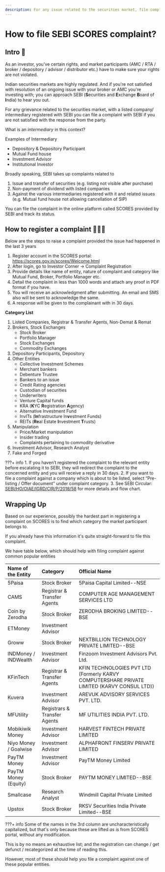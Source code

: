 ```yaml
---
description: For any issue related to the securities market, file complaint in scores.gov.in website
---
```


# How to file SEBI SCORES complaint?

## Intro 👋

As an investor, you've certain rights, and market participants (AMC / RTA / broker / depository / advisor / distributor etc.) have to make sure your rights are not violated.

Indian securities markets are highly regulated. And if you're not satisfied with resolution of an ongoing issue with your broker or AMC you're investing with; you can approach SEBI (**S**ecurities and **E**xchange **B**oard of **I**ndia) to hear you out.

For any grievance related to the securities market, with a listed company/ intermediary registered with SEBI you can file a complaint with SEBI if you are not satisfied with the response from the party.

What is an *intermediary* in this context?

Examples of Intermediary

-   Depository & Depository Participant
-   Mutual Fund house
-   Investment Advisor
-   Institutional Investor

Broadly speaking, SEBI takes up complaints related to

1.  Issue and transfer of securities (e.g. listing not visible after purchase)
2.  Non-payment of dividend with listed companies
3.  Against the various intermediaries registered with it and related issues (e.g. Mutual fund house not allowing cancellation of SIP)

You can file the complaint in the online platform called SCORES provided by SEBI and track its status.

## How to register a complaint 👩🏽‍🏫

Below are the steps to raise a complaint provided the issue had happened in the last 3 years

1.  Register account in the SCORES portal: <https://scores.gov.in/scores/Welcome.html>
2.  After login, go to Investor Corner -> Complaint Registration
3.  Provide details like name of entity, nature of complaint and category like Mutual Fund, Broker, Portfolio Manager etc.
4.  Detail the complaint in less than 1000 words and attach any proof in PDF format if you have.
5.  You will receive an acknowledgment after submitting. An email and SMS also will be sent to acknowledge the same.
6.  A response will be given to the complainant with in 30 days.

**Category List**

1.  Listed Companies, Registrar & Transfer Agents, Non-Demat & Remat
2.  Brokers, Stock Exchanges
    -   Stock Broker
    -   Portfolio Manager
    -   Stock Exchanges
    -   Commodity Exchanges
3.  Depository Participants, Depository
4.  Other Entities
    -   Collective Investment Schemes
    -   Merchant bankers
    -   Debenture Trustee
    -   Bankers to an issue
    -   Credit Rating agencies
    -   Custodian of securities
    -   Underwriters
    -   Venture Capital funds
    -   KRA (**K**YC **R**egistration **A**gency)
    -   Alternative Investment Fund
    -   InvITs (**In**frastructure In**v**estment Funds)
    -   REITs (**Re**al Estate **I**nvestment **T**rusts)
5.  Manipulation
    -   Price/Market manipulation
    -   Insider trading
    -   Complaints pertaining to commodity derivative
6.  Investment Advisor, Research Analyst
7.  Fake and Forged

???+ info
    1. If you haven’t registered the complaint to the relevant entity before escalating it to SEBI, they will redirect the complaint to the concerned entity and you will receive a reply in 30 days.
    2. If you want to file a complaint against a company which is about to be listed, select “Pre-listing / Offer document” under complaint category.
    3. See SEBI Circular: [SEBI/HO/OIAE/IGRD/CIR/P/2018/58](https://archive.is/Dfogb) for more details and flow chart.

## Wrapping Up

Based on our experience, possibly the hardest part in registering a complaint on SCORES is to find which category the market participant belongs to.

If you already have this information it's quite straight-forward to file this complaint.

We have table below, which should help with filing complaint against common popular entities

| Name of the Entity    | Category                     | Official Name                                                                               |
|:----------------------|:-----------------------------|:--------------------------------------------------------------------------------------------|
| 5Paisa                | Stock Broker                 | 5Paisa Capital Limited--NSE                                                                 |
| CAMS                  | Registrar & Transfer Agents  | COMPUTER AGE MANAGEMENT SERVICES LTD                                                        |
| Coin by Zerodha       | Stock Broker                 | ZERODHA BROKING LIMITED--BSE                                                                |
| ETMoney               | Investment Advisor           |                                                                                             |
| Groww                 | Stock Broker                 | NEXTBILLION TECHNOLOGY PRIVATE LIMITED--BSE                                                 |
| INDMoney / INDWealth  | Investment Advisor           | Finzoom Investment Advisors Pvt. Ltd.                                                       |
| KFinTech              | Registrar & Transfer Agents  | KFIN TECHNOLOGIES PVT LTD (Formerly KARVY COMPUTERSHARE PRIVATE LIMITED (KARVY CONSUL LTD)) |
| Kuvera                | Investment Advisor           | AREVUK ADVISORY SERVICES PVT. LTD.                                                          |
| MFUtility             | Registrars & Transfer Agents | MF UTILITIES INDIA PVT. LTD.                                                                |
| Mobikiwik Money       | Investment Advisor           | HARVEST FINTECH PRIVATE LIMITED                                                             |
| Niyo Money / Goalwise | Investment Advisor           | ALPHAFRONT FINSERV PRIVATE LIMITED                                                          |
| PayTM Money           | Investment Advisor           | PayTM Money Limited                                                                         |
| PayTM Money (Equity)  | Stock Broker                 | PAYTM MONEY LIMITED--BSE                                                                    |
| Smallcase             | Research Analyst             | Windmill Capital Private Limited                                                            |
| Upstox                | Stock Broker                 | RKSV Securities India Private Limited--BSE                                                  |

???+ info
    Some of the names in the 3rd column are uncharacteristically capitalized, but that's only because these are lifted *as is* from SCORES portal, without any modification.

This is by no means an exhaustive list; and the registration can change / get defunct / recategorized at the time of reading this.

However, most of these should help you file a complaint against one of these popular entities.
